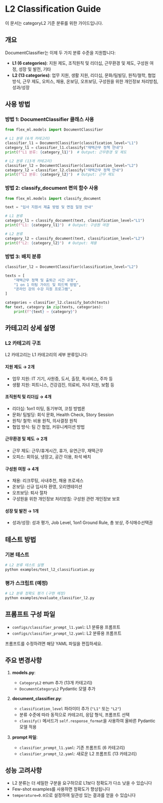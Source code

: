 # L2 Classification Guide

이 문서는 categoryL2 기준 분류를 위한 가이드입니다.

## 개요

DocumentClassifier는 이제 두 가지 분류 수준을 지원합니다:

- **L1 (6 categories)**: 지원 제도, 조직원칙 및 리더십, 근무환경 및 제도, 구성원 여정, 성장 및 발전, 기타
- **L2 (13 categories)**: 업무 지원, 생활 지원, 리더십, 문화/팀빌딩, 원칙/철학, 협업 방식, 근무 제도, 오피스, 채용, 온보딩, 오프보딩, 구성원을 위한 개인정보 처리방침, 성과/성장

## 사용 방법

### 방법 1: DocumentClassifier 클래스 사용

```python
from flex_ml.models import DocumentClassifier

# L1 분류 (6개 카테고리)
classifier_l1 = DocumentClassifier(classification_level="L1")
category_l1 = classifier_l1.classify("재택근무 정책 안내")
print(f"L1 분류: {category_l1}")  # Output: 근무환경 및 제도

# L2 분류 (13개 카테고리)
classifier_l2 = DocumentClassifier(classification_level="L2")
category_l2 = classifier_l2.classify("재택근무 정책 안내")
print(f"L2 분류: {category_l2}")  # Output: 근무 제도
```

### 방법 2: classify_document 편의 함수 사용

```python
from flex_ml.models import classify_document

text = "입사 지원서 제출 방법 및 면접 일정 안내"

# L1 분류
category_l1 = classify_document(text, classification_level="L1")
print(f"L1: {category_l1}")  # Output: 구성원 여정

# L2 분류
category_l2 = classify_document(text, classification_level="L2")
print(f"L2: {category_l2}")  # Output: 채용
```

### 방법 3: 배치 분류

```python
classifier_l2 = DocumentClassifier(classification_level="L2")

texts = [
    "재택근무 정책 및 출퇴근 시간 규정",
    "1 on 1 미팅 가이드 및 피드백 방법",
    "온라인 강의 수강 지원 프로그램",
]

categories = classifier_l2.classify_batch(texts)
for text, category in zip(texts, categories):
    print(f"{text} → {category}")
```

## 카테고리 상세 설명

### L2 카테고리 구조

L2 카테고리는 L1 카테고리의 세부 분류입니다:

#### 지원 제도 → 2개
- 업무 지원: IT 기기, 사원증, 도서, 출장, 퀵서비스, 주차 등
- 생활 지원: 피트니스, 건강검진, 의료비, 자녀 지원, 보험 등

#### 조직원칙 및 리더십 → 4개
- 리더십: 1on1 미팅, 동기부여, 코칭 방법론
- 문화/ 팀빌딩: 회식 문화, Health Check, Story Session
- 원칙/ 철학: 비용 원칙, 의사결정 원칙
- 협업 방식: 팀 간 협업, 커뮤니케이션 방법

#### 근무환경 및 제도 → 2개
- 근무 제도: 근무/휴게시간, 휴가, 유연근무, 재택근무
- 오피스: 회의실, 냉장고, 공간 이용, 좌석 배치

#### 구성원 여정 → 4개
- 채용: 리크루팅, 사내추천, 채용 프로세스
- 온보딩: 신규 입사자 환영, 오리엔테이션
- 오프보딩: 퇴사 절차
- 구성원을 위한 개인정보 처리방침: 구성원 관련 개인정보 보호

#### 성장 및 발전 → 1개
- 성과/성장: 성과 평가, Job Level, 1on1 Ground Rule, 총 보상, 주식매수선택권

## 테스트 방법

### 기본 테스트
```bash
# L2 분류 테스트 실행
python examples/test_l2_classification.py
```

### 평가 스크립트 (예정)
```bash
# L2 분류 정확도 평가 (구현 예정)
python examples/evaluate_classifier_l2.py
```

## 프롬프트 구성 파일

- `configs/classifier_prompt_l1.yaml`: L1 분류용 프롬프트
- `configs/classifier_prompt_l2.yaml`: L2 분류용 프롬프트

프롬프트를 수정하려면 해당 YAML 파일을 편집하세요.

## 주요 변경사항

1. **models.py**:
   - `CategoryL2` enum 추가 (13개 카테고리)
   - `DocumentCategoryL2` Pydantic 모델 추가

2. **document_classifier.py**:
   - `classification_level` 파라미터 추가 (`"L1"` 또는 `"L2"`)
   - 분류 수준에 따라 동적으로 카테고리, 응답 형식, 프롬프트 선택
   - `classify()` 메서드가 `self.response_format`을 사용하여 올바른 Pydantic 모델 적용

3. **prompt 파일**:
   - `classifier_prompt_l1.yaml`: 기존 프롬프트 (6 카테고리)
   - `classifier_prompt_l2.yaml`: 새로운 L2 프롬프트 (13 카테고리)

## 성능 고려사항

- L2 분류는 더 세밀한 구분을 요구하므로 L1보다 정확도가 다소 낮을 수 있습니다
- Few-shot examples를 사용하면 정확도가 향상됩니다
- `temperature=0.0`으로 설정하여 일관성 있는 결과를 얻을 수 있습니다
